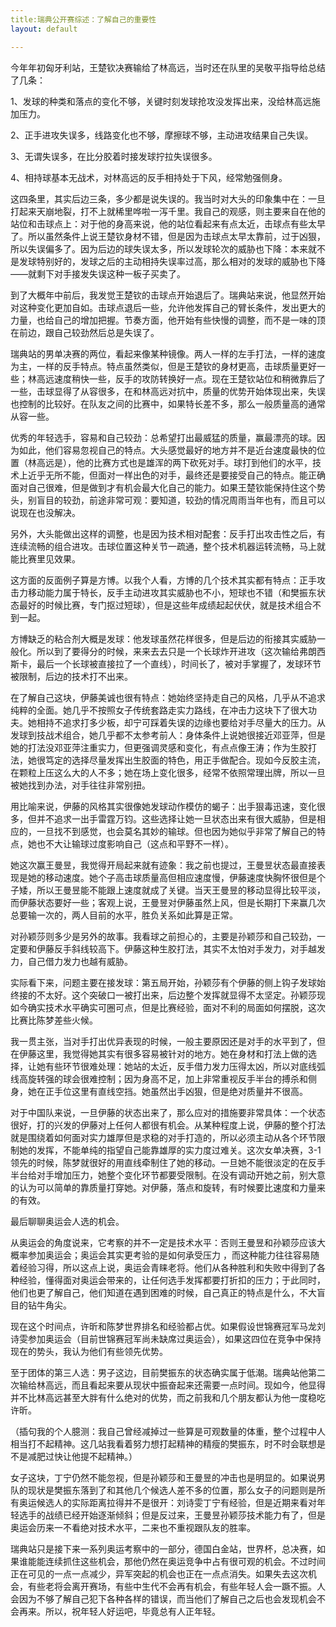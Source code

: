 ```yaml
---
title:瑞典公开赛综述：了解自己的重要性 
layout: default

---
```


今年年初匈牙利站，王楚钦决赛输给了林高远，当时还在队里的吴敬平指导给总结了几条：

1、发球的种类和落点的变化不够，关键时刻发球抢攻没发挥出来，没给林高远施加压力。

2、正手进攻失误多，线路变化也不够，摩擦球不够，主动进攻结果自己失误。

3、无谓失误多，在比分胶着时接发球拧拉失误很多。

4、相持球基本无战术，对林高远的反手相持处于下风，经常勉强侧身。



这四条里，其实后边三条，多少都是说失误的。我当时对大头的印象集中在：一旦打起来天崩地裂，打不上就稀里哗啦一泻千里。我自己的观感，则主要来自在他的站位和击球点上：对于他的身高来说，他的站位看起来有点太近，击球点有些太早了。所以虽然条件上说王楚钦身材不错，但是因为击球点太早太靠前，过于凶狠，所以失误偏多了。因为后边的球失误太多，所以发球轮次的威胁也下降：本来就不是发球特别好的，发球之后的主动相持失误率过高，那么相对的发球的威胁也下降——就剩下对手接发失误这种一板子买卖了。



到了大概年中前后，我发觉王楚钦的击球点开始退后了。瑞典站来说，他显然开始对这种变化更加自如。击球点退后一些，允许他发挥自己的臂长条件，发出更大的力量，也给自己的增加把握。节奏方面，他开始有些快慢的调整，而不是一味的顶在前边，跟自己较劲然后总是失误了。

瑞典站的男单决赛的两位，看起来像某种镜像。两人一样的左手打法，一样的速度为主，一样的反手特点。特点虽然类似，但是王楚钦的身材更高，击球质量更好一些；林高远速度稍快一些，反手的攻防转换好一点。现在王楚钦站位和稍微靠后了一些，击球显得了从容很多，在和林高远对抗中，质量的优势开始体现出来，失误也控制的比较好。在队友之间的比赛中，如果特长差不多，那么一般质量高的通常从容一些。



优秀的年轻选手，容易和自己较劲：总希望打出最威猛的质量，赢最漂亮的球。因为如此，他们容易忽视自己的特点。大头感觉最好的地方并不是近台速度最快的位置（林高远是），他的比赛方式也是雄浑的两下砍死对手。球打到他们的水平，技术上近乎无所不能，但面对一样出色的对手，最终还是要接受自己的特点。能正确面对自己很难，但是做到才有机会最大化自己的能力。如果王楚钦能保持住这个势头，别盲目的较劲，前途非常可观：要知道，较劲的情况周雨当年也有，而且可以说现在也没解决。

另外，大头能做出这样的调整，也是因为技术相对配套：反手打出攻击性之后，有连续流畅的组合进攻。击球位置这种关节一疏通，整个技术机器运转流畅，马上就能比赛里见效果。

这方面的反面例子算是方博。以我个人看，方博的几个技术其实都有特点：正手攻击力移动能力属于特长，反手主动进攻其实威胁也不小，短球也不错（和樊振东状态最好的时候比赛，专门抠过短球），但是这些年成绩起起伏伏，就是技术组合不到一起。

方博缺乏的粘合剂大概是发球：他发球虽然花样很多，但是后边的衔接其实威胁一般化。所以到了要得分的时候，来来去去只是一个长球炸开进攻（这次输给弗朗西斯卡，最后一个长球被直接拉了一个直线），时间长了，被对手掌握了，发球环节被限制，后边的技术打不出来。



在了解自己这块，伊藤美诚也很有特点：她始终坚持走自己的风格，几乎从不追求纯粹的全面。她几乎不按照女子传统套路走实力路线，在冲击力这块下了很大功夫。她相持不追求打多少板，却宁可踩着失误的边缘也要给对手尽量大的压力。从发球到技战术组合，她几乎都不太参考前人：身体条件上说她很接近邓亚萍，但是她的打法没邓亚萍注重实力，但更强调灵感和变化，有点点像王涛；作为生胶打法，她很笃定的选择尽量发挥出生胶面的特色，用正手做配合。现如今反胶主流，在颗粒上压这么大的人不多；她在场上变化很多，经常不依照常理出牌，所以一旦被她找到办法，对手往往非常别扭。

用比喻来说，伊藤的风格其实很像她发球动作模仿的蝎子：出手狠毒迅速，变化很多，但并不追求一出手雷霆万钧。这些选择让她一旦状态出来有很大威胁，但是相应的，一旦找不到感觉，也会莫名其妙的输球。但也因为她似乎非常了解自己的特点，她也不大让输球过度影响自己（这点和平野不一样）。

她这次赢王曼昱，我觉得开局起来就有迹象：我之前也提过，王曼昱状态最直接表现是她的移动速度。她个子高击球质量高但相应速度慢，伊藤速度快胸怀很但是个子矮，所以王曼昱能不能跟上速度就成了关键。当天王曼昱的移动显得比较平淡，而伊藤状态要好一些；客观上说，王曼昱对伊藤虽然上风，但是长期打下来赢几次总要输一次的，两人目前的水平，胜负关系如此算是正常。

对孙颖莎则多少是另外的故事。我看球之前担心的，主要是孙颖莎和自己较劲，一定要和伊藤反手斜线较高下。伊藤这种生胶打法，其实不太怕对手发力，对手越发力，自己借力发力也越有威胁。

实际看下来，问题主要在接发球：第五局开始，孙颖莎有个伊藤的侧上钩子发球始终接的不太好。这个突破口一被打出来，后边整个发挥就显得不太坚定。孙颖莎现如今确实技术水平确实可圈可点，但是比赛经验，面对不利的局面如何摆脱，这次比赛比陈梦差些火候。





我一贯主张，当对手打出优异表现的时候，一般主要原因还是对手的水平到了，但在伊藤这里，我觉得她其实有很多容易被针对的地方。她在身材和打法上做的选择，让她有些环节很难处理：她站的太近，反手借力发力压得太凶，所以对底线弧线高旋转强的球会很难控制；因为身高不足，加上非常重视反手半台的搏杀和侧身，她在正手位这里有直线空挡。她虽然出手凶狠，但是绝对质量并不很高。

对于中国队来说，一旦伊藤的状态出来了，那么应对的措施要非常具体：一个状态很好，打的兴发的伊藤对上任何人都很有机会。从某种程度上说，伊藤的整个打法就是围绕着如何面对实力雄厚但是求稳的对手打造的，所以必须主动从各个环节限制她的发挥，不能单纯的指望自己能靠雄厚的实力度过难关。这次女单决赛，3-1领先的时候，陈梦就很好的用直线牵制住了她的移动。一旦她不能很淡定的在反手半台给对手增加压力，她整个变化环节都要受限制。在没有调动开她之前，别大意的认为可以简单的靠质量打穿她。对伊藤，落点和旋转，有时候要比速度和力量来的有效。



最后聊聊奥运会人选的机会。

从奥运会的角度说来，它考察的并不一定是技术水平：否则王曼昱和孙颖莎应该大概率参加奥运会；奥运会其实更考验的是如何承受压力 ，而这种能力往往容易随着经验习得，所以这点上说，奥运会青睐老将。他们从各种胜利和失败中得到了各种经验，懂得面对奥运会带来的，让任何选手发挥都要打折扣的压力；于此同时，他们也更了解自己，他们知道在遇到困难的时候，自己真正的特点是什么，不大盲目的钻牛角尖。

现在这个时间点，许昕和陈梦世界排名和经验都占优。如果假设世锦赛冠军马龙刘诗雯参加奥运会（目前世锦赛冠军尚未缺席过奥运会），如果这四位在竞争中保持现在的势头，我认为他们有些领先优势。

至于团体的第三人选：男子这边，目前樊振东的状态确实属于低潮。瑞典站他第二次输给林高远，而且看起来要从现状中振奋起来还需要一点时间。现如今，他显得并不比林高远甚至大胖有什么绝对的优势，而之前我和几个朋友都认为他一度稳吃许昕。

（插句我的个人臆测：我自己曾经减掉过一些算是可观数量的体重，整个过程中人相当打不起精神。这几站我看着努力想打起精神的精瘦的樊振东，时不时会联想是不是减肥过快让他提不起精神。）

女子这块，丁宁仍然不能忽视，但是孙颖莎和王曼昱的冲击也是明显的。如果说男队的现状是樊振东落到了和其他几个候选人差不多的位置，那么女子的问题则是所有奥运候选人的实际距离拉得并不是很开：刘诗雯丁宁有经验，但是近期来看对年轻选手的战绩已经开始逐渐倾斜；但是反过来，王曼昱孙颖莎技术能力有了，但是奥运会历来一不看绝对技术水平，二来也不重视跟队友的胜率。

瑞典站只是接下来一系列奥运考察中的一部分，德国白金站，世界杯，总决赛，如果谁能能连续抓住这些机会，那他仍然在奥运竞争中占有很可观的机会。不过时间正在可见的一点一点减少，异军突起的机会也正在一点点消失。如果失去这次机会，有些老将会离开赛场，有些中生代不会再有机会，有些年轻人会一蹶不振。人会因为不够了解自己犯下各种各样的错误，而当他们了解自己之后也会发现机会不会再来。所以，祝年轻人好运吧，毕竟总有人正年轻。

